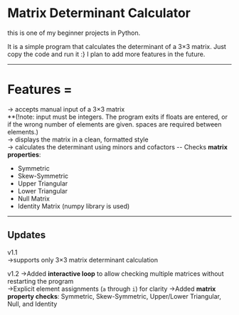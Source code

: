 # Matrix Determinant Calculator  

this is one of my beginner projects in Python. 


It is a simple program that calculates the determinant of a 3×3 matrix. Just copy the code and run it :}
I plan to add more features in the future.  

---

# Features = 
-> accepts manual input of a 3×3 matrix  
  **(!note: input must be integers. The program exits if floats are entered, or if the wrong number of elements are given. spaces are required between elements.)  
-> displays the matrix in a clean, formatted style  
-> calculates the determinant using minors and cofactors
-- Checks **matrix properties**:
  - Symmetric
  - Skew-Symmetric
  - Upper Triangular
  - Lower Triangular
  - Null Matrix
  - Identity Matrix
   (numpy library is used)   

-------------------------
Updates
-------------------------
v1.1  
->supports only 3×3 matrix determinant calculation  


v1.2
->Added **interactive loop** to allow checking multiple matrices without restarting the program  
->Explicit element assignments (`a` through `i`) for clarity 
->Added **matrix property checks**: Symmetric, Skew-Symmetric, Upper/Lower Triangular, Null, and Identity

